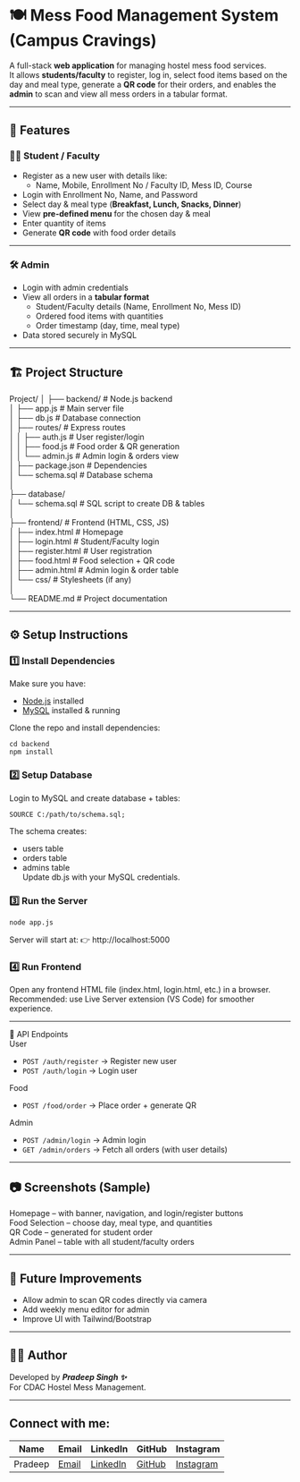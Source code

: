 # 🍽️ Mess Food Management System (Campus Cravings)

A full-stack **web application** for managing hostel mess food services.  
It allows **students/faculty** to register, log in, select food items based on the day and meal type, generate a **QR code** for their orders, and enables the **admin** to scan and view all mess orders in a tabular format.

---

## 🚀 Features

### 👨‍🎓 Student / Faculty
- Register as a new user with details like:
  - Name, Mobile, Enrollment No / Faculty ID, Mess ID, Course
- Login with Enrollment No, Name, and Password
- Select day & meal type (**Breakfast, Lunch, Snacks, Dinner**)
- View **pre-defined menu** for the chosen day & meal
- Enter quantity of items
- Generate **QR code** with food order details

---

### 🛠️ Admin
- Login with admin credentials
- View all orders in a **tabular format**
  - Student/Faculty details (Name, Enrollment No, Mess ID)
  - Ordered food items with quantities
  - Order timestamp (day, time, meal type)
- Data stored securely in MySQL

---

## 🏗️ Project Structure
Project/
│
├── backend/ # Node.js backend  
│ ├── app.js # Main server file  
│ ├── db.js # Database connection  
│ ├── routes/ # Express routes  
│ │ ├── auth.js # User register/login  
│ │ ├── food.js # Food order & QR generation   
│ │ └── admin.js # Admin login & orders view  
│ ├── package.json # Dependencies  
│ └── schema.sql # Database schema  
│  
├── database/  
│ └── schema.sql # SQL script to create DB & tables  
│  
├── frontend/ # Frontend (HTML, CSS, JS)  
│ ├── index.html # Homepage  
│ ├── login.html # Student/Faculty login  
│ ├── register.html # User registration  
│ ├── food.html # Food selection + QR code   
│ ├── admin.html # Admin login & order table  
│ └── css/ # Stylesheets (if any)  
│  
└── README.md # Project documentation  


---

## ⚙️ Setup Instructions

### 1️⃣ Install Dependencies
Make sure you have:
- [Node.js](https://nodejs.org/) installed
- [MySQL](https://dev.mysql.com/downloads/) installed & running

Clone the repo and install dependencies:
```
cd backend  
npm install  
```
### 2️⃣ Setup Database

Login to MySQL and create database + tables:  
```
SOURCE C:/path/to/schema.sql;
```
The schema creates:  
- users table  
- orders table  
- admins table  
Update db.js with your MySQL credentials.

### 3️⃣ Run the Server
```
node app.js  
```
Server will start at:
👉 http://localhost:5000

### 4️⃣ Run Frontend

Open any frontend HTML file (index.html, login.html, etc.) in a browser.  
Recommended: use Live Server extension (VS Code) for smoother experience.  

---

📡 API Endpoints  
User  
- ```POST /auth/register``` → Register new user  
- ```POST /auth/login``` → Login user  

Food  
- ```POST /food/order``` → Place order + generate QR  

Admin  
- ```POST /admin/login``` → Admin login  
- ```GET /admin/orders``` → Fetch all orders (with user details)   

---

## 📷 Screenshots (Sample)
Homepage – with banner, navigation, and login/register buttons  
Food Selection – choose day, meal type, and quantities  
QR Code – generated for student order  
Admin Panel – table with all student/faculty orders   

---

## 🔮 Future Improvements  
- Allow admin to scan QR codes directly via camera  
- Add weekly menu editor for admin  
- Improve UI with Tailwind/Bootstrap  

---

## 👨‍💻 Author  
Developed by ***Pradeep Singh ✨***  
For CDAC Hostel Mess Management.  

---

## Connect with me:
| Name    | Email              | LinkedIn                                      | GitHub                      | Instagram                     |
|---------|--------------------|-----------------------------------------------|-----------------------------|-------------------------------|
| Pradeep | [Email](pradeep.singh04r@gmail.com)  | [LinkedIn](https://linkedin.com/in/pradeep-singh4) | [GitHub](https://github.com/pradeep-r04) | [Instagram](https://instagram.com/whypradeeep) |    


